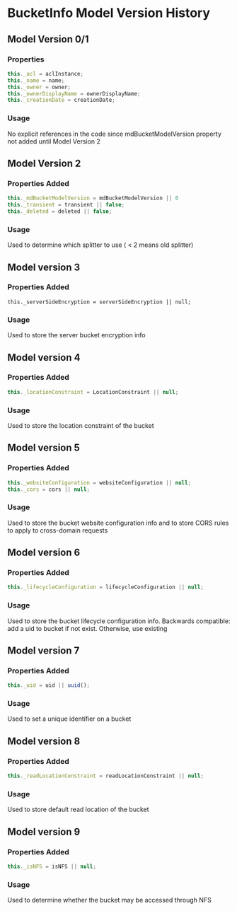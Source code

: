 # BucketInfo Model Version History

## Model Version 0/1

### Properties

``` javascript
this._acl = aclInstance;
this._name = name;
this._owner = owner;
this._ownerDisplayName = ownerDisplayName;
this._creationDate = creationDate;
```

### Usage

No explicit references in the code since mdBucketModelVersion
property not added until Model Version 2

## Model Version 2

### Properties Added

``` javascript
this._mdBucketModelVersion = mdBucketModelVersion || 0
this._transient = transient || false;
this._deleted = deleted || false;
```

### Usage

Used to determine which splitter to use ( < 2 means old splitter)

## Model version 3

### Properties Added

```
this._serverSideEncryption = serverSideEncryption || null;
```

### Usage

Used to store the server bucket encryption info

## Model version 4

### Properties Added

```javascript
this._locationConstraint = LocationConstraint || null;
```

### Usage

Used to store the location constraint of the bucket

## Model version 5

### Properties Added

```javascript
this._websiteConfiguration = websiteConfiguration || null;
this._cors = cors || null;
```

### Usage

Used to store the bucket website configuration info
and to store CORS rules to apply to cross-domain requests

## Model version 6

### Properties Added

```javascript
this._lifecycleConfiguration = lifecycleConfiguration || null;
```

### Usage

Used to store the bucket lifecycle configuration info.
Backwards compatible: add a uid to bucket if not exist. Otherwise, use existing

## Model version 7

### Properties Added

```javascript
this._uid = uid || uuid();
```

### Usage

Used to set a unique identifier on a bucket

## Model version 8

### Properties Added

```javascript
this._readLocationConstraint = readLocationConstraint || null;
```

### Usage

Used to store default read location of the bucket

## Model version 9

### Properties Added

```javascript
this._isNFS = isNFS || null;
```

### Usage

Used to determine whether the bucket may be accessed through NFS
